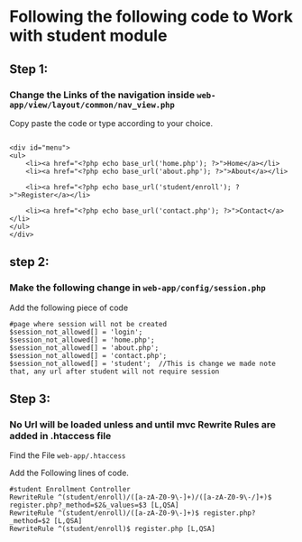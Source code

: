 
# Following the following code to Work with student module
## Step 1:
### Change the Links of the navigation inside ``` web-app/view/layout/common/nav_view.php ```

Copy paste the code or type according to your choice.

```

<div id="menu">
<ul>
	<li><a href="<?php echo base_url('home.php'); ?>">Home</a></li>
	<li><a href="<?php echo base_url('about.php'); ?>">About</a></li>

	<li><a href="<?php echo base_url('student/enroll'); ?>">Register</a></li>
	
	<li><a href="<?php echo base_url('contact.php'); ?>">Contact</a></li>
</ul>
</div>

```
## step 2:
### Make the following change in ``` web-app/config/session.php ```
Add the following piece of code
```
#page where session will not be created
$session_not_allowed[] = 'login'; 
$session_not_allowed[] = 'home.php'; 
$session_not_allowed[] = 'about.php'; 
$session_not_allowed[] = 'contact.php'; 
$session_not_allowed[] = 'student';  //This is change we made note that, any url after student will not require session

```
## Step 3:
### No Url will be loaded unless and until mvc Rewrite Rules are added in .htaccess file

Find the File ``` web-app/.htaccess ```

Add the Following lines of code.

```
#student Enrollment Controller
RewriteRule ^(student/enroll)/([a-zA-Z0-9\-]+)/([a-zA-Z0-9\-/]+)$ register.php?_method=$2&_values=$3 [L,QSA] 
RewriteRule ^(student/enroll)/([a-zA-Z0-9\-]+)$ register.php?_method=$2 [L,QSA] 
RewriteRule ^(student/enroll)$ register.php [L,QSA]

```
